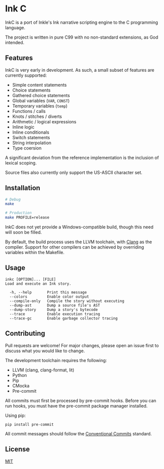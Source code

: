 # Ink C

InkC is a port of Inkle's Ink narrative scripting engine to the C programming language.

The project is written in pure C99 with no non-standard extensions, as God intended.

## Features

InkC is very early in development. As such, a small subset of features are currently supported:
 * Simple content statements
 * Choice statements
 * Gathered choice statements
 * Global variables (`VAR`, `CONST`)
 * Temporary variables (`temp`)
 * Functions / calls
 * Knots / stitches / diverts
 * Arithmetic / logical expressions
 * Inline logic
 * Inline conditionals
 * Switch statements
 * String interpolation
 * Type coersion

A significant deviation from the reference implementation is the inclusion of lexical scoping.

Source files also currently only support the US-ASCII character set.

## Installation

```bash
# Debug
make

# Production
make PROFILE=release
```

InkC does not yet provide a Windows-compatible build, though this need will soon be filled.

By default, the build process uses the LLVM toolchain, with [Clang](https://clang.llvm.org/) as the compiler. Support for other compilers can be achieved by overriding variables within the Makefile.

## Usage

```
inkc [OPTION]... [FILE]
Load and execute an Ink story.

  -h, --help       Print this message
  --colors         Enable color output
  --compile-only   Compile the story without executing
  --dump-ast       Dump a source file's AST
  --dump-story     Dump a story's bytecode
  --trace          Enable execution tracing
  --trace-gc       Enable garbage collector tracing
```

## Contributing

Pull requests are welcome! For major changes, please open an issue first to discuss what you would like to change.

The development toolchain requires the following:
 * LLVM (clang, clang-format, lit)
 * Python
 * Pip
 * CMocka
 * Pre-commit

All commits must first be processed by pre-commit hooks. Before you can run hooks, you must have the pre-commit package manager installed.

Using pip:
```
pip install pre-commit
```

All commit messages should follow the [Conventional Commits](https://www.conventionalcommits.org/en/v1.0.0/) standard.

## License

[MIT](https://choosealicense.com/licenses/mit/)
